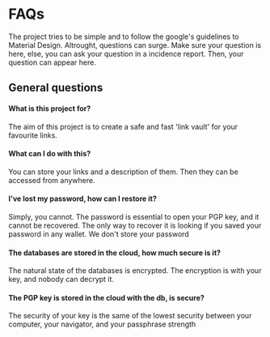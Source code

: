 # FAQs
The project tries to be simple and to follow the google's guidelines to Material Design. Altrought, questions can surge. Make sure your question is here, else, you can ask your question in a incidence report. Then, your question can appear here.

## General questions
#### What is this project for?
The aim of this project is to create a safe and fast 'link vault' for your favourite links.

#### What can I do with this?
You can store your links and a description of them. Then they can be accessed from anywhere.

#### I've lost my password, how can I restore it?
Simply, you cannot. The password is essential to open your PGP key, and it cannot be recovered.
The only way to recover it is looking if you saved your password in any wallet. We don't store your password

#### The databases are stored in the cloud, how much secure is it?
The natural state of the databases is encrypted. The encryption is with your key, and nobody can decrypt it. 

#### The PGP key is stored in the cloud with the db, is secure?
The security of your key is the same of the lowest security between your computer, your navigator, and your passphrase strength
